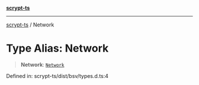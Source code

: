[**scrypt-ts**](../README.md)

***

[scrypt-ts](../globals.md) / Network

# Type Alias: Network

> **Network**: [`Network`](../@scrypt-inc/bsv/namespaces/Networks/interfaces/Network.md)

Defined in: scrypt-ts/dist/bsv/types.d.ts:4
